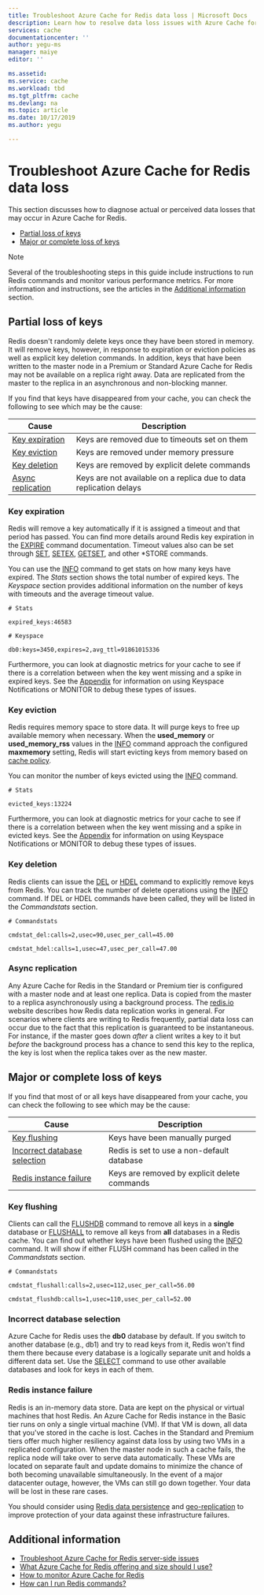 ```yaml
---
title: Troubleshoot Azure Cache for Redis data loss | Microsoft Docs
description: Learn how to resolve data loss issues with Azure Cache for Redis
services: cache
documentationcenter: ''
author: yegu-ms
manager: maiye
editor: ''

ms.assetid:
ms.service: cache
ms.workload: tbd
ms.tgt_pltfrm: cache
ms.devlang: na
ms.topic: article
ms.date: 10/17/2019
ms.author: yegu

---
```


# Troubleshoot Azure Cache for Redis data loss

This section discusses how to diagnose actual or perceived data losses that may occur in Azure Cache for Redis.

- [Partial loss of keys](#partial-loss-of-keys)
- [Major or complete loss of keys](#major-or-complete-loss-of-keys)

> [!NOTE]
> Several of the troubleshooting steps in this guide include instructions to run Redis commands and monitor various performance metrics. For more information and instructions, see the articles in the [Additional information](#additional-information) section.
>

## Partial loss of keys

Redis doesn't randomly delete keys once they have been stored in memory. It will remove keys, however, in response to expiration or eviction policies as well as explicit key deletion commands. In addition, keys that have been written to the master node in a Premium or Standard Azure Cache for Redis may not be available on a replica right away. Data are replicated from the master to the replica in an asynchronous and non-blocking manner.

If you find that keys have disappeared from your cache, you can check the following to see which may be the cause:

| Cause | Description |
|---|---|
| [Key expiration](#key-expiration) | Keys are removed due to timeouts set on them |
| [Key eviction](#key-eviction) | Keys are removed under memory pressure |
| [Key deletion](#key-deletion) | Keys are removed by explicit delete commands |
| [Async replication](#async-replication) | Keys are not available on a replica due to data replication delays |

### Key expiration

Redis will remove a key automatically if it is assigned a timeout and that period has passed. You can find more details around Redis key expiration in the [EXPIRE](http://redis.io/commands/expire) command documentation. Timeout values also can be set through [SET](http://redis.io/commands/set), [SETEX](https://redis.io/commands/setex), [GETSET](https://redis.io/commands/getset), and other \*STORE commands.

You can use the [INFO](http://redis.io/commands/info) command to get stats on how many keys have expired. The *Stats* section shows the total number of expired keys. The *Keyspace* section provides additional information on the number of keys with timeouts and the average timeout value.

```
# Stats

expired_keys:46583

# Keyspace

db0:keys=3450,expires=2,avg_ttl=91861015336
```

Furthermore, you can look at diagnostic metrics for your cache to see if there is a correlation between when the key went missing and a spike in expired keys. See the [Appendix](https://gist.github.com/JonCole/4a249477142be839b904f7426ccccf82#appendix) for information on using Keyspace Notifications or MONITOR to debug these types of issues.

### Key eviction

Redis requires memory space to store data. It will purge keys to free up available memory when necessary. When the **used_memory** or **used_memory_rss** values in the [INFO](http://redis.io/commands/info) command approach the configured **maxmemory** setting, Redis will start evicting keys from memory based on [cache policy](http://redis.io/topics/lru-cache).

You can monitor the number of keys evicted using the [INFO](http://redis.io/commands/info) command.

```
# Stats

evicted_keys:13224
```

Furthermore, you can look at diagnostic metrics for your cache to see if there is a correlation between when the key went missing and a spike in evicted keys. See the [Appendix](https://gist.github.com/JonCole/4a249477142be839b904f7426ccccf82#appendix) for information on using Keyspace Notifications or MONITOR to debug these types of issues.

### Key deletion

Redis clients can issue the [DEL](http://redis.io/commands/del) or [HDEL](http://redis.io/commands/hdel) command to explicitly remove keys from Redis. You can track the number of delete operations using the [INFO](http://redis.io/commands/info) command. If DEL or HDEL commands have been called, they will be listed in the *Commandstats* section.

```
# Commandstats

cmdstat_del:calls=2,usec=90,usec_per_call=45.00

cmdstat_hdel:calls=1,usec=47,usec_per_call=47.00
```

### Async replication

Any Azure Cache for Redis in the Standard or Premium tier is configured with a master node and at least one replica. Data is copied from the master to a replica asynchronously using a background process. The [redis.io](http://redis.io/topics/replication) website describes how Redis data replication works in general. For scenarios where clients are writing to Redis frequently, partial data loss can occur due to the fact that this replication is guaranteed to be instantaneous. For instance, if the master goes down _after_ a client writes a key to it but _before_ the background process has a chance to send this key to the replica, the key is lost when the replica takes over as the new master.

## Major or complete loss of keys

If you find that most of or all keys have disappeared from your cache, you can check the following to see which may be the cause:

| Cause | Description |
|---|---|
| [Key flushing](#key-flushing) | Keys have been manually purged |
| [Incorrect database selection](#incorrect-database-selection) | Redis is set to use a non-default database |
| [Redis instance failure](#redis-instance-failure) | Keys are removed by explicit delete commands |

### Key flushing

Clients can call the [FLUSHDB](http://redis.io/commands/flushdb) command to remove all keys in a **single** database or [FLUSHALL](http://redis.io/commands/flushall) to remove all keys from **all** databases in a Redis cache. You can find out whether keys have been flushed using the [INFO](http://redis.io/commands/info) command. It will show if either FLUSH command has been called in the *Commandstats* section.

```
# Commandstats

cmdstat_flushall:calls=2,usec=112,usec_per_call=56.00

cmdstat_flushdb:calls=1,usec=110,usec_per_call=52.00
```

### Incorrect database selection

Azure Cache for Redis uses the **db0** database by default. If you switch to another database (e.g., db1) and try to read keys from it, Redis won't find them there because every database is a logically separate unit and holds a different data set. Use the [SELECT](http://redis.io/commands/select) command to use other available databases and look for keys in each of them.

### Redis instance failure

Redis is an in-memory data store. Data are kept on the physical or virtual machines that host Redis. An Azure Cache for Redis instance in the Basic tier runs on only a single virtual machine (VM). If that VM is down, all data that you've stored in the cache is lost. Caches in the Standard and Premium tiers offer much higher resiliency against data loss by using two VMs in a replicated configuration. When the master node in such a cache fails, the replica node will take over to serve data automatically. These VMs are located on separate fault and update domains to minimize the chance of both becoming unavailable simultaneously. In the event of a major datacenter outage, however, the VMs can still go down together. Your data will be lost in these rare cases.

You should consider using [Redis data persistence](http://redis.io/topics/persistence) and [geo-replication](https://docs.microsoft.com/azure/azure-cache-for-redis/cache-how-to-geo-replication) to improve protection of your data against these infrastructure failures.

## Additional information

- [Troubleshoot Azure Cache for Redis server-side issues](cache-troubleshoot-server.md)
- [What Azure Cache for Redis offering and size should I use?](cache-faq.md#what-azure-cache-for-redis-offering-and-size-should-i-use)
- [How to monitor Azure Cache for Redis](cache-how-to-monitor.md)
- [How can I run Redis commands?](cache-faq.md#how-can-i-run-redis-commands)
